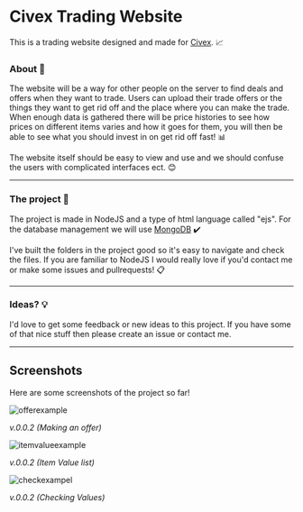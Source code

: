 # Civex Trading Website
This is a trading website designed and made for [Civex](https://www.reddit.com/r/CivEx/). :chart_with_upwards_trend:

### About :scroll:
The website will be a way for other people on the server to find deals and offers when they want to trade. Users can upload their trade offers or the things they want to get rid off and the place where you can make the trade. 
When enough data is gathered there will be price histories to see how prices on different items varies and how it goes for them, you will then be able to see what you should invest in on get rid off fast! :bar_chart:

The website itself should be easy to view and use and we should confuse the users with complicated interfaces ect. :blush:

---
### The project :file_folder:
The project is made in NodeJS and a type of html language called "ejs". For the database management we will use [MongoDB](https://www.mongodb.com/) :heavy_check_mark:

I've built the folders in the project good so it's easy to navigate and check the files. If you are familiar to NodeJS I would really love if you'd contact me or make some issues and pullrequests! :clipboard:

---
### Ideas? :bulb:
I'd love to get some feedback or new ideas to this project. If you have some of that nice stuff then please create an issue or contact me.

---
## Screenshots
Here are some screenshots of the project so far!

![offerexample](https://user-images.githubusercontent.com/7386785/42392751-26053fa8-8154-11e8-8a87-12b8da9ca55e.PNG)

_v.0.0.2 (Making an offer)_


![itemvalueexample](https://user-images.githubusercontent.com/7386785/42392813-6908b2d0-8154-11e8-98cf-4f005e99c1c1.PNG)

_v.0.0.2 (Item Value list)_

![checkexampel](https://user-images.githubusercontent.com/7386785/42392850-9002754c-8154-11e8-88c7-ef869cb570b3.PNG)

_v.0.0.2 (Checking Values)_
